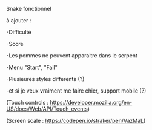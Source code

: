 Snake fonctionnel

à ajouter :

-Difficulté

-Score

-Les pommes ne peuvent apparaitre dans le serpent

-Menu "Start", "Fail"

-Plusieures styles differents (?) 

-et si je veux vraiment me faire chier, support mobile (?)

(Touch controls : https://developer.mozilla.org/en-US/docs/Web/API/Touch_events)

(Screen scale : https://codepen.io/straker/pen/VazMaL)
